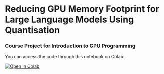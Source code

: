 # Reducing GPU Memory Footprint for Large Language Models Using Quantisation

### Course Project for Introduction to GPU Programming

You can access the code through this notebook on Colab.

[![Open In Colab](https://colab.research.google.com/assets/colab-badge.svg)](https://colab.research.google.com/drive/1qbv_WM_EWGrv4yO03mX7pQIWwIoH0FPx?usp=sharing)
